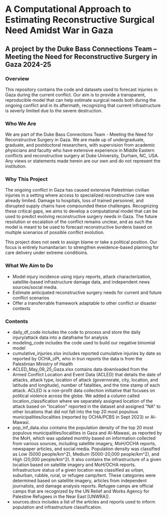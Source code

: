 # A Computational Approach to Estimating Reconstructive Surgical Need Amidst War in Gaza

## A project by the Duke Bass Connections Team – Meeting the Need for Reconstructive Surgery in Gaza 2024-25

### Overview
This repository contains the code and datasets used to forecast injuries in Gaza during the current conflict. Our aim is to provide a transparent, reproducible model that can help estimate surgical needs both during the ongoing conflict and in its aftermath, recognizing that current infrastructure is severly limited due to the severe destruction. 
  
### Who We Are
We are part of the Duke Bass Connections Team - Meeting the Need for Reconstructive Surgery in Gaza. We are made up of undergraduate, graduate, and postdoctoral researchers, with supervision from academic physicians and faculty who have extensive experience in Middle Eastern conflicts and reconstructive surgery at Duke University, Durham, NC, USA. Any views or statements made herein are our own and do not represent the institution.  

### Why This Project
The ongoing conflict in Gaza has caused extensive Palestinian civilian injuries in a setting where access to specialized reconstructive care was already limited. Damage to hospitals, loss of trained personnel, and disrupted supply chains have compounded these challenges. Recognizing these critical gaps, we aims to develop a computational model that can be used to predict evolving reconstructive surgery needs in Gaza. The future resolution or escalation of the conflict remains unclear, and as such the model is meant to be used to forecast reconstructive burdens based on multiple scenarios of possible conflict evolution.

This project does not seek to assign blame or take a political position. Our focus is entirely humanitarian: to strengthen eveidence-based planning for care delivery under extreme conditioins.

### What We Aim to Do
- Model injury incidence using injury reports, attack characterization, satellite-based infrastructure damage data, and independent news sources/social media. 
- Estimate anticipated reconstructive surgery needs for current and future conflict scenarios
- Offer a transferrable framework adaptable to other conflict or disaster contexts

### Contents
- daily_df_code includes the code to process and store the daily injury/attack data into a dataframe for analysis
- modeling_code includes the code used to build our negative binomial model
- cumulative_injuries.xlsx includes reported cumulative injuries by date as reported by OCHA_oPt, who in trun reports the data is from the Palestinian Ministry of Health
- ACLED_May_09_25_Gaza.xlsx contains data downloaded from the Armed Conflict Location and Event Data (ACLED) that details the date of attacks, attack type, location of attack (governorate, city, location, and latitude and longitude), number of fatalities, and the time stamp of each attack. ACLED is a non-profit data collection initiative that focuses on political violence across the globe. We added a column called location_classification where we separately assigned location of the attack based on "location" reported in the dataset and assigned "NA" to other locations that did not fall into the top 20 most populous municipalities/localities (reported by OCHA/PCBS in Sept 2023) or Al-Mawasi.
- pop_inf_data.xlsx contains the population density of the top 20 most populous municipalities/localities in Gaza and Al-Mawasi, as reported by the MoH, which was updated monthly based on information collected from various sources, including satellite imagery, MoH/OCHA reports, newspaper articles, and social media. Population density was classified as Low (5000 people/km^2), Medium (5000-20,000 people/km^2), and High (20,000 people/km^2). It also contains the infrastructure of a given location based on satellite imagery and MoH/OCHA reports. Infrastructure status of a given location was classified as urban, suburban, rubble, rural, or refugee camp/tent. These categories were determined based on satellite imagery, articles from independent journalists, and damage analysis reports. Refugee camps are official camps that are recognized by the UN Relief and Works Agency for Palestine Refugees in the Near East [UNWRA]).
- sources.docx includes a list of the articles and reports used to inform population and infrastructure classification. 

###
